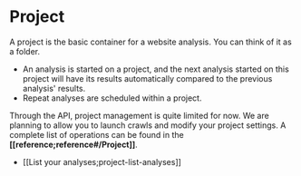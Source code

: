 # Project

A project is the basic container for a website analysis. You can think of it as a folder.

- An analysis is started on a project, and the next analysis started on this project will have its results automatically compared to the previous analysis' results.
- Repeat analyses are scheduled within a project.

Through the API, project management is quite limited for now. We are planning to allow you to launch crawls and modify your project settings. A complete list of operations can be found in the **[[reference;reference#/Project]]**.

- [[List your analyses;project-list-analyses]]
